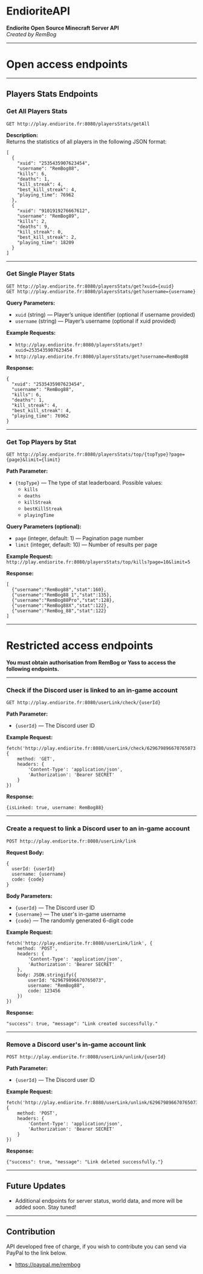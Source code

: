 # EndioriteAPI

**Endiorite Open Source Minecraft Server API**  
*Created by RemBog*

---
# Open access endpoints

---

## Players Stats Endpoints

### Get All Players Stats

```
GET http://play.endiorite.fr:8080/playersStats/getAll
```

**Description:**  
Returns the statistics of all players in the following JSON format:

```
[
  {
    "xuid": "2535435907623454",
    "username": "RemBog88",
    "kills": 6,
    "deaths": 1,
    "kill_streak": 4,
    "best_kill_streak": 4,
    "playing_time": 76962
  },
  {
    "xuid": "9101919276667612",
    "username": "RemBog89",
    "kills": 2,
    "deaths": 9,
    "kill_streak": 0,
    "best_kill_streak": 2,
    "playing_time": 18209
  }
]
```

---

### Get Single Player Stats

```
GET http://play.endiorite.fr:8080/playersStats/get?xuid={xuid}
GET http://play.endiorite.fr:8080/playersStats/get?username={username}
```

**Query Parameters:**  
- `xuid` (string) — Player’s unique identifier (optional if username provided)  
- `username` (string) — Player’s username (optional if xuid provided)

**Example Requests:**  
- `http://play.endiorite.fr:8080/playersStats/get?xuid=2535435907623454`  
- `http://play.endiorite.fr:8080/playersStats/get?username=RemBog88`

**Response:**

```
{
  "xuid": "2535435907623454",
  "username": "RemBog88",
  "kills": 6,
  "deaths": 1,
  "kill_streak": 4,
  "best_kill_streak": 4,
  "playing_time": 76962
}
```

---

### Get Top Players by Stat

```
GET http://play.endiorite.fr:8080/playersStats/top/{topType}?page={page}&limit={limit}
```

**Path Parameter:**  
- `{topType}` — The type of stat leaderboard. Possible values:  
  - `kills`  
  - `deaths`  
  - `killStreak`  
  - `bestKillStreak`  
  - `playingTime`

**Query Parameters (optional):**  
- `page` (integer, default: 1) — Pagination page number  
- `limit` (integer, default: 10) — Number of results per page

**Example Request:**  
`http://play.endiorite.fr:8080/playersStats/top/kills?page=10&limit=5`

**Response:**

```
[
  {"username":"RemBog88","stat":160},
  {"username":"RemBog88_1","stat":135},
  {"username":"RemBog88Pro","stat":128},
  {"username":"RemBog88X","stat":122},
  {"username":"RemBog_88","stat":122}
]
```

---
# Restricted access endpoints
**You must obtain authorisation from RemBog or Yass to access the following endpoints.**

---

### Check if the Discord user is linked to an in-game account

```
GET http://play.endiorite.fr:8080/userLink/check/{userId}
```

**Path Parameter:**
- `{userId}` — The Discord user ID

**Example Request:**  
```
fetch('http://play.endiorite.fr:8080/userLink/check/629679896670765073', {
    method: 'GET',
    headers: {
        'Content-Type': 'application/json',
        'Authorization': 'Bearer SECRET'
    }
})
```

**Response:**

```
{isLinked: true, username: RemBog88}
```

---

### Create a request to link a Discord user to an in-game account

```
POST http://play.endiorite.fr:8080/userLink/link
```

**Request Body:**
```
{
  userId: {userId}
  username: {username}
  code: {code}
}
```

**Body Parameters:**
- `{userId}` — The Discord user ID
- `{username}` — The user's in-game username
- `{code}` — The randomly generated 6-digit code

**Example Request:**  
```
fetch('http://play.endiorite.fr:8080/userLink/link', {
    method: 'POST',
    headers: {
        'Content-Type': 'application/json',
        'Authorization': 'Bearer SECRET'
    },
    body: JSON.stringify({
        userId: "629679896670765073",
        username: "RemBog88",
        code: 123456
    })
})
```

**Response:**

```
"success": true, "message": "Link created successfully."
```

---

### Remove a Discord user's in-game account link

```
POST http://play.endiorite.fr:8080/userLink/unlink/{userId}
```

**Path Parameter:**
- `{userId}` — The Discord user ID

**Example Request:**
```
fetch('http://play.endiorite.fr:8080/userLink/unlink/629679896670765073', {
    method: 'POST',
    headers: {
        'Content-Type': 'application/json',
        'Authorization': 'Bearer SECRET'
    }
})
```

**Response:**

```
{"success": true, "message": "Link deleted successfully."}
```

---

## Future Updates

- Additional endpoints for server status, world data, and more will be added soon. Stay tuned!

---

## Contribution
API developed free of charge, if you wish to contribute you can send via PayPal to the link below.

- https://paypal.me/rembog
